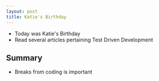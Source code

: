 ```yaml
---
layout: post
title: Katie's Birthday 
---
```


* Today was Katie's Birthday
* Read several articles pertaining Test Driven Development
## Summary

* Breaks from coding is important

